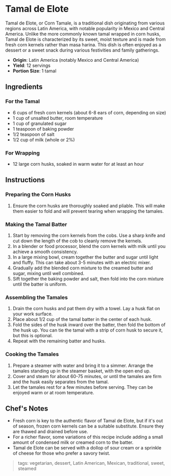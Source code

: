 # Tamal de Elote

Tamal de Elote, or Corn Tamale, is a traditional dish originating from various regions across Latin America, with notable popularity in Mexico and Central America. Unlike the more commonly known tamal wrapped in corn husks, Tamal de Elote is characterized by its sweet, moist texture and is made from fresh corn kernels rather than masa harina. This dish is often enjoyed as a dessert or a sweet snack during various festivities and family gatherings.

- **Origin**: Latin America (notably Mexico and Central America)
- **Yield**: 12 servings
- **Portion Size**: 1 tamal

## Ingredients

### For the Tamal
- 6 cups of fresh corn kernels (about 6-8 ears of corn, depending on size)
- 1 cup of unsalted butter, room temperature
- 1 cup of granulated sugar
- 1 teaspoon of baking powder
- 1/2 teaspoon of salt
- 1/2 cup of milk (whole or 2%)

### For Wrapping
- 12 large corn husks, soaked in warm water for at least an hour

## Instructions

### Preparing the Corn Husks
1. Ensure the corn husks are thoroughly soaked and pliable. This will make them easier to fold and will prevent tearing when wrapping the tamales.

### Making the Tamal Batter
1. Start by removing the corn kernels from the cobs. Use a sharp knife and cut down the length of the cob to cleanly remove the kernels.
2. In a blender or food processor, blend the corn kernels with milk until you achieve a smooth consistency.
3. In a large mixing bowl, cream together the butter and sugar until light and fluffy. This can take about 3-5 minutes with an electric mixer.
4. Gradually add the blended corn mixture to the creamed butter and sugar, mixing until well combined.
5. Sift together the baking powder and salt, then fold into the corn mixture until the batter is uniform.

### Assembling the Tamales
1. Drain the corn husks and pat them dry with a towel. Lay a husk flat on your work surface.
2. Place about 1/2 cup of the tamal batter in the center of each husk.
3. Fold the sides of the husk inward over the batter, then fold the bottom of the husk up. You can tie the tamal with a strip of corn husk to secure it, but this is optional.
4. Repeat with the remaining batter and husks.

### Cooking the Tamales
1. Prepare a steamer with water and bring it to a simmer. Arrange the tamales standing up in the steamer basket, with the open end up.
2. Cover and steam for about 60-75 minutes, or until the tamales are firm and the husk easily separates from the tamal.
3. Let the tamales rest for a few minutes before serving. They can be enjoyed warm or at room temperature.

## Chef's Notes
- Fresh corn is key to the authentic flavor of Tamal de Elote, but if it's out of season, frozen corn kernels can be a suitable substitute. Ensure they are thawed and drained before use.
- For a richer flavor, some variations of this recipe include adding a small amount of condensed milk or creamed corn to the batter.
- Tamal de Elote can be served with a dollop of sour cream or a sprinkle of cheese for those who prefer a savory twist.

> tags: vegetarian, dessert, Latin American, Mexican, traditional, sweet, steamed